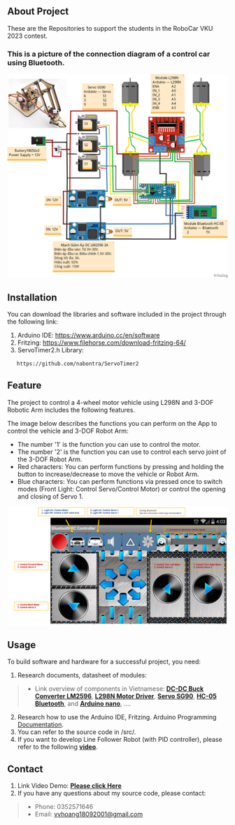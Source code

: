<!-- ABOUT THE PROJECT -->
## About Project
These are the Repositories to support the students in the RoboCar VKU 2023 contest.
 
### This is a picture of the connection diagram of a control car using Bluetooth.

![alt text](/Pictures//Robocar_2023.png)
## Installation
You can download the libraries and software included in the project through the following link:
1. Arduino IDE: https://www.arduino.cc/en/software
2. Fritzing: https://www.filehorse.com/download-fritzing-64/
3. ServoTimer2.h Library: 
```sh
   https://github.com/nabontra/ServoTimer2
  ```
<!-- USAGE EXAMPLES -->
## Feature
The project to control a 4-wheel motor vehicle using L298N and 3-DOF Robotic Arm includes the following features.

The image below describes the functions you can perform on the App to control the vehicle and 3-DOF Robot Arm:
* The number '1' is the function you can use to control the motor.
* The number '2' is the function you can use to control each servo joint of the 3-DOF Robot Arm.
* Red characters:  You can perform functions by pressing and holding the button to increase/decrease to move the vehicle or Robot Arm.
* Blue characters: You can perform functions via pressed once to switch modes (Front Light: Control Servo/Control Motor) or control the opening and closing of Servo 1.

![alt text](/Pictures/Bluetooth_RC_Controller.PNG)
<!-- USAGE EXAMPLES -->
## Usage
To build software and hardware for a successful project, you need:
1. Research documents, datasheet of modules: 
> * Link overview of components in Vietnamese: **[DC-DC Buck Converter LM2596](https://nshopvn.com/product/mach-giam-ap-dc-lm2596-3a/)**, **[L298N Motor Driver](https://nshopvn.com/product/mach-dieu-khien-dong-co-dc-l298n/)**, **[Servo SG90](https://nshopvn.com/product/dong-co-servo-sg90-tower-pro//)**, **[HC-05 Bluetooth](https://nshopvn.com/product/module-thu-phat-bluetooth-hc-05/)**, and **[Arduino nano](https://nshopvn.com/product/arduino-nano-v3-0-atmega328p-khong-kem-day-cap-usb/)**, ....
2. Research how to use the Arduino IDE, Fritzing. Arduino Programming [Documentation](https://www.arduino.cc/reference/en/).
3. You can refer to the source code in /src/.
4. If you want to develop Line Follower Robot (with PID controller), please refer to the following **[video](https://www.youtube.com/watch?v=w3bE3ygJMx8)**.
## Contact 
1. Link Video Demo: **[Please click Here](https://drive.google.com/file/d/12MhrGpOf4OUbh2oLuE-f_nshHSeFesLh/view?usp=sharing)**
2. If you have any questions about my source code, please contact: 
> * Phone: 0352571646
> * Email: vvhoang18092001@gmail.com
